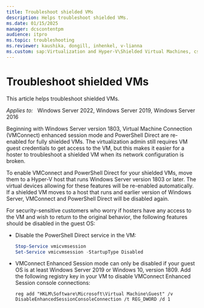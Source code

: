 ```yaml
---
title: Troubleshoot shielded VMs
description: Helps troubleshoot shielded VMs.
ms.date: 01/15/2025
manager: dcscontentpm
audience: itpro
ms.topic: troubleshooting
ms.reviewer: kaushika, dongill, inhenkel, v-lianna
ms.custom: sap:Virtualization and Hyper-V\Shielded Virtual Machines, csstroubleshoot
---
```

# Troubleshoot shielded VMs

This article helps troubleshoot shielded VMs.

_Applies to:_ &nbsp; Windows Server 2022, Windows Server 2019, Windows Server 2016

Beginning with Windows Server version 1803, Virtual Machine Connection (VMConnect) enhanced session mode and PowerShell Direct are re-enabled for fully shielded VMs. The virtualization admin still requires VM guest credentials to get access to the VM, but this makes it easier for a hoster to troubleshoot a shielded VM when its network configuration is broken.

To enable VMConnect and PowerShell Direct for your shielded VMs, move them to a Hyper-V host that runs Windows Server version 1803 or later. The virtual devices allowing for these features will be re-enabled automatically. If a shielded VM moves to a host that runs and earlier version of Windows Server, VMConnect and PowerShell Direct will be disabled again.

For security-sensitive customers who worry if hosters have any access to the VM and wish to return to the original behavior, the following features should be disabled in the guest OS:

- Disable the PowerShell Direct service in the VM:

  ```powershell
  Stop-Service vmicvmsession
  Set-Service vmicvmsession -StartupType Disabled
  ```

- VMConnect Enhanced Session mode can only be disabled if your guest OS is at least Windows Server 2019 or Windows 10, version 1809. Add the following registry key in your VM to disable VMConnect Enhanced Session console connections:

  ```console
  reg add "HKLM\Software\Microsoft\Virtual Machine\Guest" /v DisableEnhancedSessionConsoleConnection /t REG_DWORD /d 1
  ```
